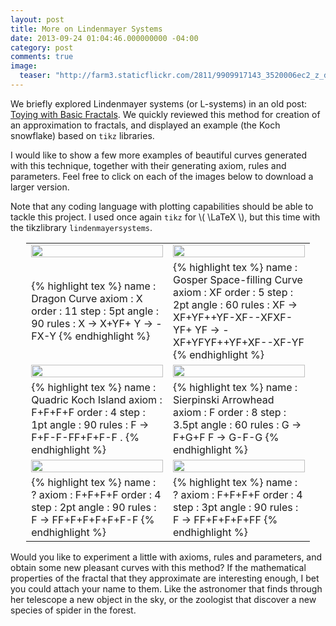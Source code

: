 ```yaml
---
layout: post
title: More on Lindenmayer Systems
date: 2013-09-24 01:04:46.000000000 -04:00
category: post
comments: true
image:
  teaser: "http://farm3.staticflickr.com/2811/9909917143_3520006ec2_z_d.jpg"
---
```



We briefly explored Lindenmayer systems (or L-systems) in an old post: <a href="http://blancosilva.github.io//post/2011/01/28/toying-with-basic-fractals.html">Toying with Basic Fractals</a>.   We quickly reviewed this method for creation of an approximation to fractals, and displayed an example (the Koch snowflake) based on `tikz` libraries.

I would like to show a few more examples of beautiful curves generated with this technique, together with their generating axiom, rules and parameters.  Feel free to click on each of the images below to download a larger version.

Note that any coding language with plotting capabilities should be able to tackle this project.  I used once again `tikz` for \\( \LaTeX \\), but this time with the tikzlibrary `lindenmayersystems`.

<table style="margin-left:auto;margin-right:auto;width:90%;border:0 white;">
<tr>
<td style="width:50%;border:0 white;vertical-align:middle;">
<a href="http://farm3.staticflickr.com/2808/9909917233_ae428083cb_d.jpg"><img src="http://farm3.staticflickr.com/2808/9909917233_ae428083cb_d.jpg" width="100%" /></a>
</td>
<td style="width:50%;border:0 white;vertical-align:middle;">
<a href="http://farm3.staticflickr.com/2811/9909917143_3520006ec2_z_d.jpg"><img src="http://farm3.staticflickr.com/2811/9909917143_3520006ec2_z_d.jpg" width="100%" /></a>
</td>
</tr>
<tr>
<td style="width:50%;border:0 white;">
{% highlight tex %}
name  : Dragon Curve
axiom : X
order : 11
step  : 5pt
angle : 90
rules :
        X -> X+YF+
        Y -> -FX-Y
{% endhighlight %}
</td>
<td style="width:50%;border:0 white;">
{% highlight tex %}
name  : Gosper Space-filling Curve
axiom : XF
order : 5
step  : 2pt
angle : 60
rules :
	XF -> XF+YF++YF-XF--XFXF-YF+
	YF -> -XF+YFYF++YF+XF--XF-YF
{% endhighlight %}
</td>
</tr>
<tr>
<td style="width:50%;border:0 white;vertical-align:middle;">
<a href="http://farm6.staticflickr.com/5549/9909916673_15bdd618fe_d.jpg"><img src="http://farm6.staticflickr.com/5549/9909916673_15bdd618fe_d.jpg" width="100%" /></a>
</td>
<td style="width:50%;border:0 white;vertical-align:middle;">
<a href="http://farm3.staticflickr.com/2874/9909747095_500419ca52_d.jpg"><img src="http://farm3.staticflickr.com/2874/9909747095_500419ca52_d.jpg" width="100%" /></a>
</td>
</tr>
<tr>
<td style="width:50%;border:0 white;">
{% highlight tex %}
name  : Quadric Koch Island
axiom : F+F+F+F
order : 4
step  : 1pt
angle : 90
rules :
        F -> F+F-F-FF+F+F-F
        .
{% endhighlight %}
</td>
<td style="width:50%;border:0 white;">
{% highlight tex %}
name  : Sierpinski Arrowhead
axiom : F
order : 8
step  : 3.5pt
angle : 60
rules :
        G -> F+G+F
        F -> G-F-G
{% endhighlight %}
</td>
</tr>
<tr>
<td style="width:50%;border:0 white;vertical-align:middle;">
<a href="http://farm4.staticflickr.com/3696/9915286545_2f7813f4a8_d.jpg"><img src="http://farm4.staticflickr.com/3696/9915286545_2f7813f4a8_d.jpg" width="100%" /></a>
</td>
<td style="width:50%;border:0 white;vertical-align:middle;">
<a href="http://farm3.staticflickr.com/2849/9915456673_38a82dfeb5_d.jpg"><img src="http://farm3.staticflickr.com/2849/9915456673_38a82dfeb5_d.jpg" width="100%" /></a>
</td>
</tr>
<tr>
<td style="width:50%;border:0 white;">
{% highlight tex %}
name  : ?
axiom : F+F+F+F
order : 4
step  : 2pt
angle : 90
rules :
        F -> FF+F+F+F+F+F-F
{% endhighlight %}
</td>
<td style="width:50%;border:0 white;">
{% highlight tex %}
name  : ?
axiom : F+F+F+F
order : 4
step  : 3pt
angle : 90
rules :
        F -> FF+F+F+F+FF
{% endhighlight %}
</td>
</tr>
</table>

Would you like to experiment a little with axioms, rules and parameters, and obtain some new pleasant curves with this method?  If the mathematical properties of the fractal that they approximate are interesting enough, I bet you could attach your name to them.  Like the astronomer that finds through her telescope a new object in the sky, or the zoologist that discover a new species of spider in the forest.
